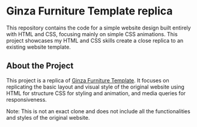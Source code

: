 # Ginza Furniture Template replica

This repository contains the code for a simple website design built entirely with HTML and CSS, focusing mainly on simple CSS animations. 
This project showcases my HTML and CSS skills create a close replica to an existing website template. 

## About the Project
This project is a replica of [Ginza Furniture Template](https://preview.themeforest.net/item/ginza-furniture-ecommerce-bootstrap-4-template/full_screen_preview/23520051). 
It focuses on replicating the basic layout and visual style of the original website using HTML for structure CSS for styling and animation, and media queries for responsiveness.

Note: This is not an exact clone and does not include all the functionalities and styles of the original website.

